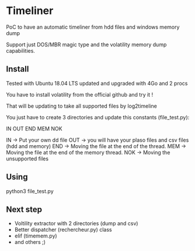 # Timeliner

PoC to have an automatic timeliner from hdd files and windows memory dump

Support just DOS/MBR magic type and the volatility memory dump capabilities.

## Install

Tested with Ubuntu 18.04 LTS updated and upgraded with 4Go and 2 procs

You have to install volatility from the official github and try it !

That will be updating to take all supported files by log2timeline

You just have to create 3 directories and update this constants (file_test.py):

IN
OUT
END
MEM
NOK

IN -> Put your own dd file
OUT -> you will have your plaso files and csv files (hdd and memory)
END -> Moving the file at the end of the thread.
MEM -> Moving the file at the end of the memory thread.
NOK -> Moving the unsupported files

## Using

   python3 file_test.py


## Next step

- Voltility extractor with 2 directories (dump and csv)
- Better dispatcher (rechercheur.py) class
- elif (timemem.py)
- and others ;) 
